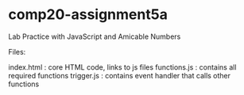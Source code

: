 # comp20-assignment5a
Lab Practice with JavaScript and Amicable Numbers

Files:

index.html : core HTML code, links to js files
functions.js : contains all required functions
trigger.js : contains event handler that calls other functions

